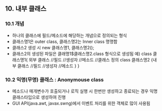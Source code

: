 ## 10. 내부 클래스

### 10.1 개념
- 하나의 클래스에 필드/메소드에 해당하는 개념으로 정의되는 형식
- 클래스명1은 outer class, 클래스명2는 Inner class 명명함
- 클래스2 생성 시 new 클래스명1, 클래스명2();
- 클래스2의 생성된 파일은 클래명1$클래스명2.class 형식으로 생성됨
예) class 클래스명1{ 외부 클래스
	//필드
	//생성자
	//메소드
	//클래스 정의
		class 클래스명2 {내부 클래스
		 //필드
		 //생성자
		 //메소드
		}
	}

### 10.2 익명(무명) 클래스 : Anonymouse class
- 메소드나 매개변수가 호출되거나 로직 실행 시 한번만 생성하고 종료되는 경우 익명 클래스타입으로 생성하여 진행
- GUI API(java.awt, javax.swng)에서 이벤트 처리를 위한 객체로 많이 사용됨
